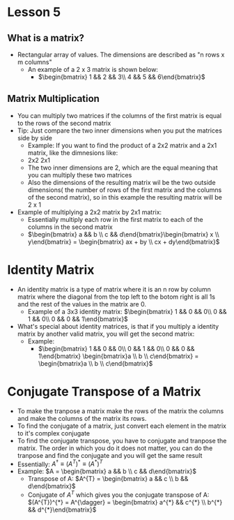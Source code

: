# Lesson 5
## What is a matrix?
- Rectangular array of values. The dimensions are described as "n rows x m columns"
    - An example of a 2 x 3 matrix is shown below:
        - $\begin{bmatrix} 1 && 2 && 3\\
                           4 && 5 && 6\end{bmatrix}$
## Matrix Multiplication
- You can multiply two matrices if the columns of the first matrix is equal to the rows of the second matrix
- Tip: Just compare the two inner dimensions when you put the matrices side by side
    - Example: If you want to find the product of a 2x2 matrix and a 2x1 matrix, like the dimnesions like:
     - 2x2 2x1
     - The two inner dimensions are 2, which are the equal meaning that you can multiply these two matrices
     - Also the dimensions of the resulting matrix wil be the two outside dimensions( the number of rows of the first matrix and the columns of the second matrix), so in this example the resulting matrix will be 2 x 1
- Example of multiplying a 2x2 matrix by 2x1 matrix:
    - Essentially multiply each row in the first matrix to each of the columns in the second matrix
    - $\begin{bmatrix} a && b \\ c && d\end{bmatrix}\begin{bmatrix} x \\ y\end{bmatrix} = \begin{bmatrix} ax + by \\ cx + dy\end{bmatrix}$
# Identity Matrix
- An identity matrix is a type of matrix where it is an n row by column matrix where the diagonal from the top left to the botom right is all 1s and the rest of the values in the matrix are 0.
    - Example of a 3x3 identity matrix: $\begin{bmatrix} 1 && 0 && 0\\ 0 && 1 && 0\\ 0 && 0 && 1\end{bmatrix}$
- What's special about identity matrices, is that if you multiply a identity matrix by another valid matrix, you will get the second matrix:
    - Example:
        -  $\begin{bmatrix} 1 && 0 && 0\\ 0 && 1 && 0\\ 0 && 0 && 1\end{bmatrix} \begin{bmatrix}a \\ b \\ c\end{bmatrix} = \begin{bmatrix}a \\ b \\ c\end{bmatrix}$
# Conjugate Transpose of a Matrix
- To make the tranpose a matrix make the rows of the matrix the columns and make the columns of the matrix its rows.
- To find the conjugate of a matrix, just convert each element in the matrix to it's complex conjugate
- To find the conjugate transpose, you have to conjugate and tranpose the matrix. The order in which you do it does not matter, you can do the tranpose and find the conjugate and you will get the same result
- Essentially: $A^{\dagger} \equiv (A^{T})^{*} \equiv (A^{*})^{T}$
- Example: $A = \begin{bmatrix} a && b \\ c && d\end{bmatrix}$
    - Transpose of A: $A^{T} = \begin{bmatrix} a && c \\ b && d\end{bmatrix}$
    - Conjugate of $A^{T}$ which gives you the conjugate transpose of A: $(A^{T})^{*} = A^{\dagger} = \begin{bmatrix} a^{*} && c^{*} \\ b^{*} && d^{*}\end{bmatrix}$